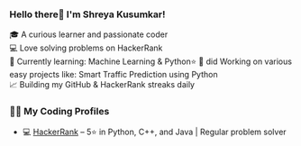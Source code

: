 ### Hello there👋 I'm Shreya Kusumkar!

🎓 A curious learner and passionate coder  
💻 Love solving problems on HackerRank  
🌱 Currently learning: Machine Learning & Python⭐
🔭 did Working on various easy projects like: Smart Traffic Prediction using Python  
📈 Building my GitHub & HackerRank streaks daily  

### 👨‍💻 My Coding Profiles

- 💻 [HackerRank](https://www.hackerrank.com/meessymeee) – 5⭐ in Python, C++, and Java | Regular problem solver

<!--
**shreeyyyyy/shreeyyyyy** is a ✨ _special_ ✨ repository because its `README.md` (this file) appears on your GitHub profile.

Here are some ideas to get you started:

- 🔭 I’m currently working on ...
- 🌱 I’m currently learning ...
- 👯 I’m looking to collaborate on ...
- 🤔 I’m looking for help with ...
- 💬 Ask me about ...
- 📫 How to reach me: ...
- 😄 Pronouns: ...
- ⚡ Fun fact: ...
-->
